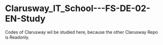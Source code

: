 # Clarusway_IT_School---FS-DE-02-EN-Study
Codes of Clarusway wil be studied here, because the other Clarusway Repo is Readonly.
